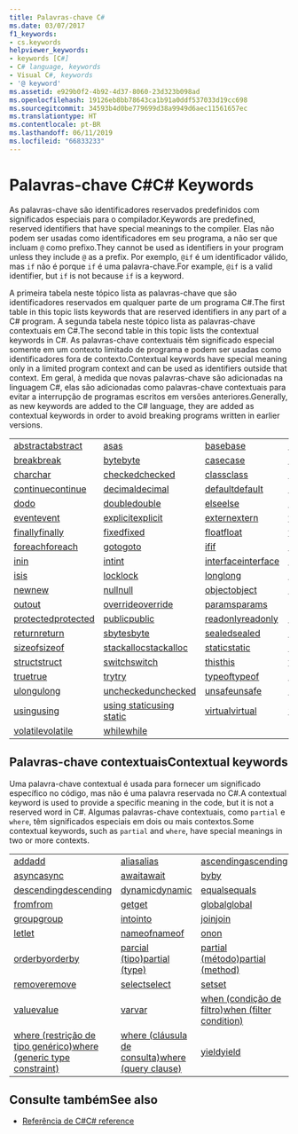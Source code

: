 ```yaml
---
title: Palavras-chave C#
ms.date: 03/07/2017
f1_keywords:
- cs.keywords
helpviewer_keywords:
- keywords [C#]
- C# language, keywords
- Visual C#, keywords
- '@ keyword'
ms.assetid: e929b0f2-4b92-4d37-8060-23d323b098ad
ms.openlocfilehash: 19126eb8bb78643ca1b91a0ddf537033d19cc698
ms.sourcegitcommit: 34593b4d0be779699d38a9949d6aec11561657ec
ms.translationtype: HT
ms.contentlocale: pt-BR
ms.lasthandoff: 06/11/2019
ms.locfileid: "66833233"
---
```

# <a name="c-keywords"></a><span data-ttu-id="dbf8a-102">Palavras-chave C#</span><span class="sxs-lookup"><span data-stu-id="dbf8a-102">C# Keywords</span></span>

<span data-ttu-id="dbf8a-103">As palavras-chave são identificadores reservados predefinidos com significados especiais para o compilador.</span><span class="sxs-lookup"><span data-stu-id="dbf8a-103">Keywords are predefined, reserved identifiers that have special meanings to the compiler.</span></span> <span data-ttu-id="dbf8a-104">Elas não podem ser usadas como identificadores em seu programa, a não ser que incluam `@` como prefixo.</span><span class="sxs-lookup"><span data-stu-id="dbf8a-104">They cannot be used as identifiers in your program unless they include `@` as a prefix.</span></span> <span data-ttu-id="dbf8a-105">Por exemplo, `@if` é um identificador válido, mas `if` não é porque `if` é uma palavra-chave.</span><span class="sxs-lookup"><span data-stu-id="dbf8a-105">For example, `@if` is a valid identifier, but `if` is not because `if` is a keyword.</span></span>  
  
 <span data-ttu-id="dbf8a-106">A primeira tabela neste tópico lista as palavras-chave que são identificadores reservados em qualquer parte de um programa C#.</span><span class="sxs-lookup"><span data-stu-id="dbf8a-106">The first table in this topic lists keywords that are reserved identifiers in any part of a C# program.</span></span> <span data-ttu-id="dbf8a-107">A segunda tabela neste tópico lista as palavras-chave contextuais em C#.</span><span class="sxs-lookup"><span data-stu-id="dbf8a-107">The second table in this topic lists the contextual keywords in C#.</span></span> <span data-ttu-id="dbf8a-108">As palavras-chave contextuais têm significado especial somente em um contexto limitado de programa e podem ser usadas como identificadores fora de contexto.</span><span class="sxs-lookup"><span data-stu-id="dbf8a-108">Contextual keywords have special meaning only in a limited program context and can be used as identifiers outside that context.</span></span> <span data-ttu-id="dbf8a-109">Em geral, à medida que novas palavras-chave são adicionadas na linguagem C#, elas são adicionadas como palavras-chave contextuais para evitar a interrupção de programas escritos em versões anteriores.</span><span class="sxs-lookup"><span data-stu-id="dbf8a-109">Generally, as new keywords are added to the C# language, they are added as contextual keywords in order to avoid breaking programs written in earlier versions.</span></span>  
  
|||||  
|---|---|---|---|  
|[<span data-ttu-id="dbf8a-110">abstract</span><span class="sxs-lookup"><span data-stu-id="dbf8a-110">abstract</span></span>](abstract.md)|[<span data-ttu-id="dbf8a-111">as</span><span class="sxs-lookup"><span data-stu-id="dbf8a-111">as</span></span>](as.md)|[<span data-ttu-id="dbf8a-112">base</span><span class="sxs-lookup"><span data-stu-id="dbf8a-112">base</span></span>](base.md)|[<span data-ttu-id="dbf8a-113">bool</span><span class="sxs-lookup"><span data-stu-id="dbf8a-113">bool</span></span>](bool.md)|  
|[<span data-ttu-id="dbf8a-114">break</span><span class="sxs-lookup"><span data-stu-id="dbf8a-114">break</span></span>](break.md)|[<span data-ttu-id="dbf8a-115">byte</span><span class="sxs-lookup"><span data-stu-id="dbf8a-115">byte</span></span>](byte.md)|[<span data-ttu-id="dbf8a-116">case</span><span class="sxs-lookup"><span data-stu-id="dbf8a-116">case</span></span>](switch.md)|[<span data-ttu-id="dbf8a-117">catch</span><span class="sxs-lookup"><span data-stu-id="dbf8a-117">catch</span></span>](try-catch.md)|  
|[<span data-ttu-id="dbf8a-118">char</span><span class="sxs-lookup"><span data-stu-id="dbf8a-118">char</span></span>](char.md)|[<span data-ttu-id="dbf8a-119">checked</span><span class="sxs-lookup"><span data-stu-id="dbf8a-119">checked</span></span>](checked.md)|[<span data-ttu-id="dbf8a-120">class</span><span class="sxs-lookup"><span data-stu-id="dbf8a-120">class</span></span>](class.md)|[<span data-ttu-id="dbf8a-121">const</span><span class="sxs-lookup"><span data-stu-id="dbf8a-121">const</span></span>](const.md)|  
|[<span data-ttu-id="dbf8a-122">continue</span><span class="sxs-lookup"><span data-stu-id="dbf8a-122">continue</span></span>](continue.md)|[<span data-ttu-id="dbf8a-123">decimal</span><span class="sxs-lookup"><span data-stu-id="dbf8a-123">decimal</span></span>](decimal.md)|[<span data-ttu-id="dbf8a-124">default</span><span class="sxs-lookup"><span data-stu-id="dbf8a-124">default</span></span>](default.md)|[<span data-ttu-id="dbf8a-125">delegate</span><span class="sxs-lookup"><span data-stu-id="dbf8a-125">delegate</span></span>](delegate.md)|  
|[<span data-ttu-id="dbf8a-126">do</span><span class="sxs-lookup"><span data-stu-id="dbf8a-126">do</span></span>](do.md)|[<span data-ttu-id="dbf8a-127">double</span><span class="sxs-lookup"><span data-stu-id="dbf8a-127">double</span></span>](double.md)|[<span data-ttu-id="dbf8a-128">else</span><span class="sxs-lookup"><span data-stu-id="dbf8a-128">else</span></span>](if-else.md)|[<span data-ttu-id="dbf8a-129">enum</span><span class="sxs-lookup"><span data-stu-id="dbf8a-129">enum</span></span>](enum.md)|  
|[<span data-ttu-id="dbf8a-130">event</span><span class="sxs-lookup"><span data-stu-id="dbf8a-130">event</span></span>](event.md)|[<span data-ttu-id="dbf8a-131">explicit</span><span class="sxs-lookup"><span data-stu-id="dbf8a-131">explicit</span></span>](explicit.md)|[<span data-ttu-id="dbf8a-132">extern</span><span class="sxs-lookup"><span data-stu-id="dbf8a-132">extern</span></span>](extern.md)|[<span data-ttu-id="dbf8a-133">false</span><span class="sxs-lookup"><span data-stu-id="dbf8a-133">false</span></span>](false-literal.md)|  
|[<span data-ttu-id="dbf8a-134">finally</span><span class="sxs-lookup"><span data-stu-id="dbf8a-134">finally</span></span>](try-finally.md)|[<span data-ttu-id="dbf8a-135">fixed</span><span class="sxs-lookup"><span data-stu-id="dbf8a-135">fixed</span></span>](fixed-statement.md)|[<span data-ttu-id="dbf8a-136">float</span><span class="sxs-lookup"><span data-stu-id="dbf8a-136">float</span></span>](float.md)|[<span data-ttu-id="dbf8a-137">for</span><span class="sxs-lookup"><span data-stu-id="dbf8a-137">for</span></span>](for.md)|  
|[<span data-ttu-id="dbf8a-138">foreach</span><span class="sxs-lookup"><span data-stu-id="dbf8a-138">foreach</span></span>](foreach-in.md)|[<span data-ttu-id="dbf8a-139">goto</span><span class="sxs-lookup"><span data-stu-id="dbf8a-139">goto</span></span>](goto.md)|[<span data-ttu-id="dbf8a-140">if</span><span class="sxs-lookup"><span data-stu-id="dbf8a-140">if</span></span>](if-else.md)|[<span data-ttu-id="dbf8a-141">implicit</span><span class="sxs-lookup"><span data-stu-id="dbf8a-141">implicit</span></span>](implicit.md)|  
|[<span data-ttu-id="dbf8a-142">in</span><span class="sxs-lookup"><span data-stu-id="dbf8a-142">in</span></span>](in.md)|[<span data-ttu-id="dbf8a-143">int</span><span class="sxs-lookup"><span data-stu-id="dbf8a-143">int</span></span>](int.md)|[<span data-ttu-id="dbf8a-144">interface</span><span class="sxs-lookup"><span data-stu-id="dbf8a-144">interface</span></span>](interface.md)|[<span data-ttu-id="dbf8a-145">internal</span><span class="sxs-lookup"><span data-stu-id="dbf8a-145">internal</span></span>](internal.md)|
|[<span data-ttu-id="dbf8a-146">is</span><span class="sxs-lookup"><span data-stu-id="dbf8a-146">is</span></span>](is.md)|[<span data-ttu-id="dbf8a-147">lock</span><span class="sxs-lookup"><span data-stu-id="dbf8a-147">lock</span></span>](lock-statement.md)|[<span data-ttu-id="dbf8a-148">long</span><span class="sxs-lookup"><span data-stu-id="dbf8a-148">long</span></span>](long.md)|[<span data-ttu-id="dbf8a-149">namespace</span><span class="sxs-lookup"><span data-stu-id="dbf8a-149">namespace</span></span>](namespace.md)|
|[<span data-ttu-id="dbf8a-150">new</span><span class="sxs-lookup"><span data-stu-id="dbf8a-150">new</span></span>](new.md)|[<span data-ttu-id="dbf8a-151">null</span><span class="sxs-lookup"><span data-stu-id="dbf8a-151">null</span></span>](null.md)|[<span data-ttu-id="dbf8a-152">object</span><span class="sxs-lookup"><span data-stu-id="dbf8a-152">object</span></span>](object.md)|[<span data-ttu-id="dbf8a-153">operator</span><span class="sxs-lookup"><span data-stu-id="dbf8a-153">operator</span></span>](operator.md)|
|[<span data-ttu-id="dbf8a-154">out</span><span class="sxs-lookup"><span data-stu-id="dbf8a-154">out</span></span>](out.md)|[<span data-ttu-id="dbf8a-155">override</span><span class="sxs-lookup"><span data-stu-id="dbf8a-155">override</span></span>](override.md)|[<span data-ttu-id="dbf8a-156">params</span><span class="sxs-lookup"><span data-stu-id="dbf8a-156">params</span></span>](params.md)|[<span data-ttu-id="dbf8a-157">private</span><span class="sxs-lookup"><span data-stu-id="dbf8a-157">private</span></span>](private.md)|
|[<span data-ttu-id="dbf8a-158">protected</span><span class="sxs-lookup"><span data-stu-id="dbf8a-158">protected</span></span>](protected.md)|[<span data-ttu-id="dbf8a-159">public</span><span class="sxs-lookup"><span data-stu-id="dbf8a-159">public</span></span>](public.md)|[<span data-ttu-id="dbf8a-160">readonly</span><span class="sxs-lookup"><span data-stu-id="dbf8a-160">readonly</span></span>](readonly.md)|[<span data-ttu-id="dbf8a-161">ref</span><span class="sxs-lookup"><span data-stu-id="dbf8a-161">ref</span></span>](ref.md)|
|[<span data-ttu-id="dbf8a-162">return</span><span class="sxs-lookup"><span data-stu-id="dbf8a-162">return</span></span>](return.md)|[<span data-ttu-id="dbf8a-163">sbyte</span><span class="sxs-lookup"><span data-stu-id="dbf8a-163">sbyte</span></span>](sbyte.md)|[<span data-ttu-id="dbf8a-164">sealed</span><span class="sxs-lookup"><span data-stu-id="dbf8a-164">sealed</span></span>](sealed.md)|[<span data-ttu-id="dbf8a-165">short</span><span class="sxs-lookup"><span data-stu-id="dbf8a-165">short</span></span>](short.md)||
[<span data-ttu-id="dbf8a-166">sizeof</span><span class="sxs-lookup"><span data-stu-id="dbf8a-166">sizeof</span></span>](sizeof.md)|[<span data-ttu-id="dbf8a-167">stackalloc</span><span class="sxs-lookup"><span data-stu-id="dbf8a-167">stackalloc</span></span>](../operators/stackalloc.md)|[<span data-ttu-id="dbf8a-168">static</span><span class="sxs-lookup"><span data-stu-id="dbf8a-168">static</span></span>](static.md)|[<span data-ttu-id="dbf8a-169">string</span><span class="sxs-lookup"><span data-stu-id="dbf8a-169">string</span></span>](string.md)|
|[<span data-ttu-id="dbf8a-170">struct</span><span class="sxs-lookup"><span data-stu-id="dbf8a-170">struct</span></span>](struct.md)|[<span data-ttu-id="dbf8a-171">switch</span><span class="sxs-lookup"><span data-stu-id="dbf8a-171">switch</span></span>](switch.md)|[<span data-ttu-id="dbf8a-172">this</span><span class="sxs-lookup"><span data-stu-id="dbf8a-172">this</span></span>](this.md)|[<span data-ttu-id="dbf8a-173">throw</span><span class="sxs-lookup"><span data-stu-id="dbf8a-173">throw</span></span>](throw.md)|
|[<span data-ttu-id="dbf8a-174">true</span><span class="sxs-lookup"><span data-stu-id="dbf8a-174">true</span></span>](true-literal.md)|[<span data-ttu-id="dbf8a-175">try</span><span class="sxs-lookup"><span data-stu-id="dbf8a-175">try</span></span>](try-catch.md)|[<span data-ttu-id="dbf8a-176">typeof</span><span class="sxs-lookup"><span data-stu-id="dbf8a-176">typeof</span></span>](typeof.md)|[<span data-ttu-id="dbf8a-177">uint</span><span class="sxs-lookup"><span data-stu-id="dbf8a-177">uint</span></span>](uint.md)|
|[<span data-ttu-id="dbf8a-178">ulong</span><span class="sxs-lookup"><span data-stu-id="dbf8a-178">ulong</span></span>](ulong.md)|[<span data-ttu-id="dbf8a-179">unchecked</span><span class="sxs-lookup"><span data-stu-id="dbf8a-179">unchecked</span></span>](unchecked.md)|[<span data-ttu-id="dbf8a-180">unsafe</span><span class="sxs-lookup"><span data-stu-id="dbf8a-180">unsafe</span></span>](unsafe.md)|[<span data-ttu-id="dbf8a-181">ushort</span><span class="sxs-lookup"><span data-stu-id="dbf8a-181">ushort</span></span>](ushort.md)|
|[<span data-ttu-id="dbf8a-182">using</span><span class="sxs-lookup"><span data-stu-id="dbf8a-182">using</span></span>](using.md)|[<span data-ttu-id="dbf8a-183">using static</span><span class="sxs-lookup"><span data-stu-id="dbf8a-183">using static</span></span>](using-static.md)|[<span data-ttu-id="dbf8a-184">virtual</span><span class="sxs-lookup"><span data-stu-id="dbf8a-184">virtual</span></span>](virtual.md)|[<span data-ttu-id="dbf8a-185">void</span><span class="sxs-lookup"><span data-stu-id="dbf8a-185">void</span></span>](void.md)|
|[<span data-ttu-id="dbf8a-186">volatile</span><span class="sxs-lookup"><span data-stu-id="dbf8a-186">volatile</span></span>](volatile.md)|[<span data-ttu-id="dbf8a-187">while</span><span class="sxs-lookup"><span data-stu-id="dbf8a-187">while</span></span>](while.md)|

## <a name="contextual-keywords"></a><span data-ttu-id="dbf8a-188">Palavras-chave contextuais</span><span class="sxs-lookup"><span data-stu-id="dbf8a-188">Contextual keywords</span></span>

 <span data-ttu-id="dbf8a-189">Uma palavra-chave contextual é usada para fornecer um significado específico no código, mas não é uma palavra reservada no C#.</span><span class="sxs-lookup"><span data-stu-id="dbf8a-189">A contextual keyword is used to provide a specific meaning in the code, but it is not a reserved word in C#.</span></span> <span data-ttu-id="dbf8a-190">Algumas palavras-chave contextuais, como `partial` e `where`, têm significados especiais em dois ou mais contextos.</span><span class="sxs-lookup"><span data-stu-id="dbf8a-190">Some contextual keywords, such as `partial` and `where`, have special meanings in two or more contexts.</span></span>  
  
||||  
|---|---|---|  
|[<span data-ttu-id="dbf8a-191">add</span><span class="sxs-lookup"><span data-stu-id="dbf8a-191">add</span></span>](add.md)|[<span data-ttu-id="dbf8a-192">alias</span><span class="sxs-lookup"><span data-stu-id="dbf8a-192">alias</span></span>](extern-alias.md)|[<span data-ttu-id="dbf8a-193">ascending</span><span class="sxs-lookup"><span data-stu-id="dbf8a-193">ascending</span></span>](ascending.md)|
|[<span data-ttu-id="dbf8a-194">async</span><span class="sxs-lookup"><span data-stu-id="dbf8a-194">async</span></span>](async.md)|[<span data-ttu-id="dbf8a-195">await</span><span class="sxs-lookup"><span data-stu-id="dbf8a-195">await</span></span>](await.md)|[<span data-ttu-id="dbf8a-196">by</span><span class="sxs-lookup"><span data-stu-id="dbf8a-196">by</span></span>](by.md)|
|[<span data-ttu-id="dbf8a-197">descending</span><span class="sxs-lookup"><span data-stu-id="dbf8a-197">descending</span></span>](descending.md)|[<span data-ttu-id="dbf8a-198">dynamic</span><span class="sxs-lookup"><span data-stu-id="dbf8a-198">dynamic</span></span>](dynamic.md)|[<span data-ttu-id="dbf8a-199">equals</span><span class="sxs-lookup"><span data-stu-id="dbf8a-199">equals</span></span>](equals.md)|
|[<span data-ttu-id="dbf8a-200">from</span><span class="sxs-lookup"><span data-stu-id="dbf8a-200">from</span></span>](from-clause.md)|[<span data-ttu-id="dbf8a-201">get</span><span class="sxs-lookup"><span data-stu-id="dbf8a-201">get</span></span>](get.md)|[<span data-ttu-id="dbf8a-202">global</span><span class="sxs-lookup"><span data-stu-id="dbf8a-202">global</span></span>](global.md)|
|[<span data-ttu-id="dbf8a-203">group</span><span class="sxs-lookup"><span data-stu-id="dbf8a-203">group</span></span>](group-clause.md)|[<span data-ttu-id="dbf8a-204">into</span><span class="sxs-lookup"><span data-stu-id="dbf8a-204">into</span></span>](into.md)|[<span data-ttu-id="dbf8a-205">join</span><span class="sxs-lookup"><span data-stu-id="dbf8a-205">join</span></span>](join-clause.md)|
|[<span data-ttu-id="dbf8a-206">let</span><span class="sxs-lookup"><span data-stu-id="dbf8a-206">let</span></span>](let-clause.md)|[<span data-ttu-id="dbf8a-207">nameof</span><span class="sxs-lookup"><span data-stu-id="dbf8a-207">nameof</span></span>](nameof.md)|[<span data-ttu-id="dbf8a-208">on</span><span class="sxs-lookup"><span data-stu-id="dbf8a-208">on</span></span>](on.md)|
|[<span data-ttu-id="dbf8a-209">orderby</span><span class="sxs-lookup"><span data-stu-id="dbf8a-209">orderby</span></span>](orderby-clause.md)|[<span data-ttu-id="dbf8a-210">parcial (tipo)</span><span class="sxs-lookup"><span data-stu-id="dbf8a-210">partial (type)</span></span>](partial-type.md)|[<span data-ttu-id="dbf8a-211">partial (método)</span><span class="sxs-lookup"><span data-stu-id="dbf8a-211">partial (method)</span></span>](partial-method.md)|
|[<span data-ttu-id="dbf8a-212">remove</span><span class="sxs-lookup"><span data-stu-id="dbf8a-212">remove</span></span>](remove.md)|[<span data-ttu-id="dbf8a-213">select</span><span class="sxs-lookup"><span data-stu-id="dbf8a-213">select</span></span>](select-clause.md)|[<span data-ttu-id="dbf8a-214">set</span><span class="sxs-lookup"><span data-stu-id="dbf8a-214">set</span></span>](set.md)|
|[<span data-ttu-id="dbf8a-215">value</span><span class="sxs-lookup"><span data-stu-id="dbf8a-215">value</span></span>](value.md)|[<span data-ttu-id="dbf8a-216">var</span><span class="sxs-lookup"><span data-stu-id="dbf8a-216">var</span></span>](var.md)|[<span data-ttu-id="dbf8a-217">when (condição de filtro)</span><span class="sxs-lookup"><span data-stu-id="dbf8a-217">when (filter condition)</span></span>](when.md)|
|[<span data-ttu-id="dbf8a-218">where (restrição de tipo genérico)</span><span class="sxs-lookup"><span data-stu-id="dbf8a-218">where (generic type constraint)</span></span>](where-generic-type-constraint.md)|[<span data-ttu-id="dbf8a-219">where (cláusula de consulta)</span><span class="sxs-lookup"><span data-stu-id="dbf8a-219">where (query clause)</span></span>](where-clause.md)|[<span data-ttu-id="dbf8a-220">yield</span><span class="sxs-lookup"><span data-stu-id="dbf8a-220">yield</span></span>](yield.md)|
  
## <a name="see-also"></a><span data-ttu-id="dbf8a-221">Consulte também</span><span class="sxs-lookup"><span data-stu-id="dbf8a-221">See also</span></span>

- [<span data-ttu-id="dbf8a-222">Referência de C#</span><span class="sxs-lookup"><span data-stu-id="dbf8a-222">C# reference</span></span>](../index.md)
